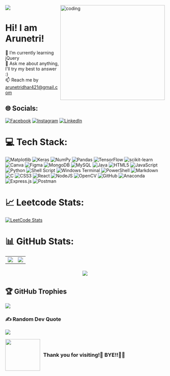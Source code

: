 ![](https://komarev.com/ghpvc/?username=Aru-2359&color=blueviolet&label=VISITOR+COUNT&abbreviated=true)
<img align = "right" alt = "coding" height = "300" width = "330" src = "https://github.com/Aru-2359/Aru-2359/assets/107833788/fd839ab2-32b2-497f-be0e-675250a3a255" ></img>

<h1>Hi! I am Arunetri!</h1>

🌱 I’m currently learning jQuery <br>💬 Ask me about anything, I'll try my best to answer :)<br>📫 Reach me by arunetridhar421@gmail.com

## 🌐 Socials:
[![Facebook](https://img.shields.io/badge/Facebook-%231877F2.svg?logo=Facebook&logoColor=white)](https://facebook.com/profile.php?id=100076740162162&mibextid=ZbWKwL) [![Instagram](https://img.shields.io/badge/Instagram-%23E4405F.svg?logo=Instagram&logoColor=white)](https://instagram.com/unfaithfully_yours.aruuuuuu) [![LinkedIn](https://img.shields.io/badge/LinkedIn-%230077B5.svg?logo=linkedin&logoColor=white)](https://linkedin.com/in/arunetri-dhar-2a2979232)

# 💻 Tech Stack:
![Matplotlib](https://img.shields.io/badge/Matplotlib-%23ffffff.svg?style=for-the-badge&logo=Matplotlib&logoColor=black) ![Keras](https://img.shields.io/badge/Keras-%23D00000.svg?style=for-the-badge&logo=Keras&logoColor=white) ![NumPy](https://img.shields.io/badge/numpy-%23013243.svg?style=for-the-badge&logo=numpy&logoColor=white) ![Pandas](https://img.shields.io/badge/pandas-%23150458.svg?style=for-the-badge&logo=pandas&logoColor=white) ![TensorFlow](https://img.shields.io/badge/TensorFlow-%23FF6F00.svg?style=for-the-badge&logo=TensorFlow&logoColor=white) ![scikit-learn](https://img.shields.io/badge/scikit--learn-%23F7931E.svg?style=for-the-badge&logo=scikit-learn&logoColor=white) ![Canva](https://img.shields.io/badge/Canva-%2300C4CC.svg?style=for-the-badge&logo=Canva&logoColor=white) ![Figma](https://img.shields.io/badge/figma-%23F24E1E.svg?style=for-the-badge&logo=figma&logoColor=white) ![MongoDB](https://img.shields.io/badge/MongoDB-%234ea94b.svg?style=for-the-badge&logo=mongodb&logoColor=white) ![MySQL](https://img.shields.io/badge/mysql-4479A1.svg?style=for-the-badge&logo=mysql&logoColor=white) ![Java](https://img.shields.io/badge/java-%23ED8B00.svg?style=for-the-badge&logo=openjdk&logoColor=white) ![HTML5](https://img.shields.io/badge/html5-%23E34F26.svg?style=for-the-badge&logo=html5&logoColor=white) ![JavaScript](https://img.shields.io/badge/javascript-%23323330.svg?style=for-the-badge&logo=javascript&logoColor=%23F7DF1E) ![Python](https://img.shields.io/badge/python-3670A0?style=for-the-badge&logo=python&logoColor=ffdd54) ![Shell Script](https://img.shields.io/badge/shell_script-%23121011.svg?style=for-the-badge&logo=gnu-bash&logoColor=white) ![Windows Terminal](https://img.shields.io/badge/Windows%20Terminal-%234D4D4D.svg?style=for-the-badge&logo=windows-terminal&logoColor=white) ![PowerShell](https://img.shields.io/badge/PowerShell-%235391FE.svg?style=for-the-badge&logo=powershell&logoColor=white) ![Markdown](https://img.shields.io/badge/markdown-%23000000.svg?style=for-the-badge&logo=markdown&logoColor=white) ![C](https://img.shields.io/badge/c-%2300599C.svg?style=for-the-badge&logo=c&logoColor=white) ![CSS3](https://img.shields.io/badge/css3-%231572B6.svg?style=for-the-badge&logo=css3&logoColor=white) ![React](https://img.shields.io/badge/react-%2320232a.svg?style=for-the-badge&logo=react&logoColor=%2361DAFB) ![NodeJS](https://img.shields.io/badge/node.js-6DA55F?style=for-the-badge&logo=node.js&logoColor=white) ![OpenCV](https://img.shields.io/badge/opencv-%23white.svg?style=for-the-badge&logo=opencv&logoColor=white) ![GitHub](https://img.shields.io/badge/github-%23121011.svg?style=for-the-badge&logo=github&logoColor=white) ![Anaconda](https://img.shields.io/badge/Anaconda-%2344A833.svg?style=for-the-badge&logo=anaconda&logoColor=white) ![Express.js](https://img.shields.io/badge/express.js-%23404d59.svg?style=for-the-badge&logo=express&logoColor=%2361DAFB) ![Postman](https://img.shields.io/badge/Postman-FF6C37?style=for-the-badge&logo=postman&logoColor=white) 

# 📈 Leetcode Stats:
[![LeetCode Stats](https://coding-profile.vercel.app/api?username=itsjustmearu&theme=Dark)](https://github.com/Pranshu321/coding-profiles)

# 📊 GitHub Stats:
<table>
  <tr border="0" style="width: 100%;">
    <td><img src="https://github-readme-stats.vercel.app/api?username=Aru-2359&theme=nightowl&hide_border=true&include_all_commits=false&count_private=false"></td>
    <td><img src="https://github-readme-streak-stats.herokuapp.com/?user=Aru-2359&theme=nightowl&hide_border=true"></td>
  </tr>
</table>

<p align="center">
  <img src="https://github-readme-stats.vercel.app/api/top-langs/?username=Aru-2359&theme=nightowl&include_all_commits=false&count_private=false&layout=compact" style="border: 1px solid #ffffff; padding: 5px;">
</p>



## 🏆 GitHub Trophies
![](https://github-profile-trophy.vercel.app/?username=Aru-2359&theme=tokyonight&no-frame=true&no-bg=false&margin-w=4)

### ✍️ Random Dev Quote
![](https://quotes-github-readme.vercel.app/api?type=horizontal&theme=tokyonight)

<div style="display: flex; align-items: center;">
  <img src="https://github.com/Aru-2359/Aru-2359/assets/107833788/03dfb425-dc7f-4fa5-8678-4b1566cfd24b" width="110" height="100" style="margin-right: 10px;">
  <h3 style="margin: 0;">Thank you for visiting!🥰 BYE!!👋🏼 </h3>
</div>

